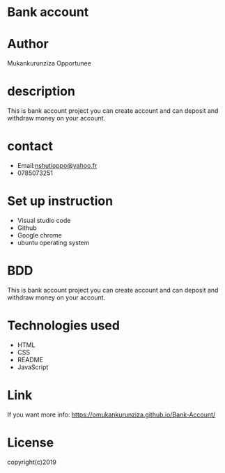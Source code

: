 # Bank account
# Author
Mukankurunziza Opportunee
# description
This is bank account project you can create account and  can deposit and withdraw money on your account.
# contact
* Email:nshutioppo@yahoo.fr
* 0785073251
# Set up instruction
* Visual studio code
* Github
* Google chrome
* ubuntu operating system
# BDD
This is bank account project you can create account and  can deposit and withdraw money on your account.
# Technologies used
* HTML
* CSS
* README
* JavaScript
# Link
If you want more info: https://omukankurunziza.github.io/Bank-Account/
# License
copyright(c)2019
